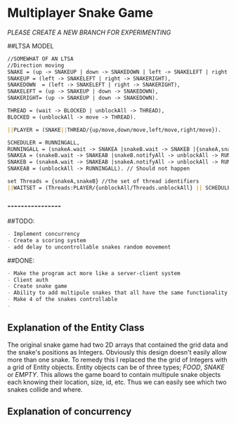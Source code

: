 # Multiplayer Snake Game
*PLEASE CREATE A NEW BRANCH FOR EXPERIMENTING*

##LTSA MODEL
```markdown
//SOMEWHAT OF AN LTSA
//Direction moving
SNAKE = (up -> SNAKEUP | down -> SNAKEDOWN | left -> SNAKELEFT | right -> SNAKERIGHT),
SNAKEUP = (left -> SNAKELEFT | right -> SNAKERIGHT),
SNAKEDOWN  = (left -> SNAKELEFT | right -> SNAKERIGHT),
SNAKELEFT = (up -> SNAKEUP | down -> SNAKEDOWN),
SNAKERIGHT= (up -> SNAKEUP | down -> SNAKEDOWN).

THREAD = (wait -> BLOCKED | unblockAll -> THREAD),
BLOCKED = (unblockAll -> move -> THREAD).

||PLAYER = (SNAKE||THREAD/{up/move,down/move,left/move,right/move}).

SCHEDULER = RUNNINGALL,
RUNNINGALL = (snakeA.wait -> SNAKEA |snakeB.wait -> SNAKEB |{snakeA,snakeB}.notifyAll -> RUNNINGALL),
SNAKEA = (snakeB.wait -> SNAKEAB |snakeB.notifyAll -> unblockAll -> RUNNINGALL),
SNAKEB = (snakeA.wait -> SNAKEAB |snakeA.notifyAll -> unblockAll -> RUNNINGALL),
SNAKEAB = (unblockAll -> RUNNINGALL). // Should not happen

set Threads = {snakeA,snakeB} //the set of thread identifiers
||WAITSET = (Threads:PLAYER/{unblockAll/Threads.unblockAll}	|| SCHEDULER).
```

### ----------------

##TODO:
```markdown
- Implement concurrency
- Create a scoring system
- add delay to uncontrollable snakes random movement
```


##DONE:
```markdown
- Make the program act more like a server-client system
- Client auth
- Create snake game
- Ability to add multipule snakes that all have the same functionality
- Make 4 of the snakes controllable
- 
```



## Explanation of the Entity Class
The original snake game had two 2D arrays that contained the grid data and the snake's positions as Integers. Obviously this design doesn't easily allow more than one snake.
To remedy this I replaced the the grid of Integers with a grid of Entity objects. Entity objects can be of three types; *FOOD*, *SNAKE* or *EMPTY*. This allows the game board to contain multipule snake objects each knowing their location, size, id, etc. Thus we can easily see which two snakes collide and where.


## Explanation of concurrency






